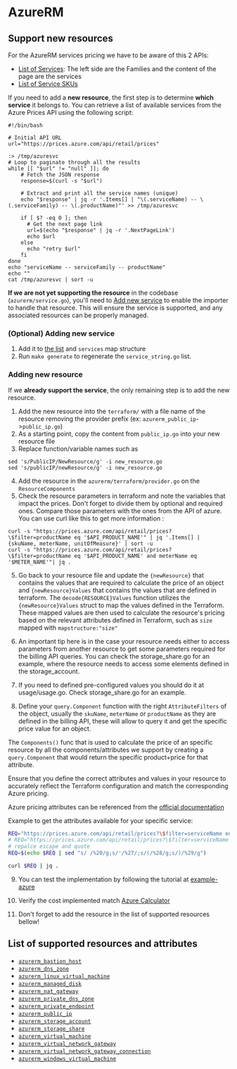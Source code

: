 # AzureRM

## Support new resources

For the AzureRM services pricing we have to be aware of this 2 APIs:
* [List of Services](https://azure.microsoft.com/en-us/services/): The left side are the Families and the content of the page are the services
* [List of Service SKUs](https://docs.microsoft.com/en-us/rest/api/cost-management/retail-prices/azure-retail-prices)

If you need to add a **new resource**, the first step is to determine **which service** it belongs to. You can retrieve a list of available services from the Azure Prices API using the following script:

```
#!/bin/bash

# Initial API URL
url="https://prices.azure.com/api/retail/prices"

:> /tmp/azuresvc
# Loop to paginate through all the results
while [[ "$url" != "null" ]]; do
    # Fetch the JSON response
    response=$(curl -s "$url")

    # Extract and print all the service names (unique)
    echo "$response" | jq -r '.Items[] | "\(.serviceName) -- \(.serviceFamily) -- \(.productName)"' >> /tmp/azuresvc

    if [ $? -eq 0 ]; then
      # Get the next page link
      url=$(echo "$response" | jq -r '.NextPageLink')
      echo $url
    else
      echo "retry $url"
    fi
done
echo "serviceName -- serviceFamily -- productName"
echo ""
cat /tmp/azuresvc | sort -u
```

**If we are not yet supporting the resource** in the codebase (`azurerm/service.go`), you'll need to [Add new service](#adding-new-service) to enable the importer to handle that resource. This will ensure the service is supported, and any associated resources can be properly managed.

### (Optional) Adding new service

1. Add it to [the list](https://github.com/cycloidio/terracost/blob/master/azurerm/service.go#L13-L23) and `services` map structure
2. Run `make generate` to regenerate the `service_string.go` list.


### Adding new resource

If we **already support the service**, the only remaining step is to add the new resource.

1. Add the new resource into the `terraform/` with a file name of the resource removing the provider prefix (ex: `azurerm_public_ip`->`public_ip.go`)
2. As a starting point, copy the content from `public_ip.go` into your new resource file
3. Replace function/variable names such as
```
sed 's/PublicIP/NewResource/g' -i new_resource.go
sed 's/publicIP/newResource/g' -i new_resource.go
```
4. Add the resource in the `azurerm/terraform/provider.go` on the `ResourceComponents`
5. Check the resource parameters in terraform and note the variables that impact the prices. Don't forget to divide them by optional and required ones. Compare those parameters with the ones from the API of azure. You can use curl like this to get more information :
```
curl -s "https://prices.azure.com/api/retail/prices?\$filter=productName eq '$API_PRODUCT_NAME'" | jq '.Items[] | {skuName, meterName, unitOfMeasure}' | sort -u
curl -s "https://prices.azure.com/api/retail/prices?\$filter=productName eq '$API_PRODUCT_NAME' and meterName eq '$METER_NAME'"| jq .

```
5. Go back to your resource file and update the `{newResource}` that contains the values that are required to calculate the price of an object and `{newResource}Values` that contains the values that are defined in terraform.
The `decode{RESOURCE}Values` function utilizes the `{newResource}Values` struct to map the values defined in the Terraform.
These mapped values are then used to calculate the resource's pricing based on the relevant attributes defined in Terraform, such as `size` mapped with `mapstructure:"size"`

6. An important tip here is in the case your resource needs either to access parameters from another resource to get some parameters required for the billing API queries. You can check the storage_share.go for an example, where the resource needs to access some elements defined in the storage_account.

7. If you need to defined pre-configured values you should do it at usage/usage.go. Check storage_share.go for an example.

8. Define your `query.Component` function with the right `AttributeFilters` of the object, usually the `skuName`, `meterName` or `productName` as they are defined in the billing API, these will allow to query it and get the specific price value for an object.

The `Components()` func that is used to calculate the price of an specific resource by all the components/attributes we support by creating a `query.Component` that would return the specific product+price for that attribute.

Ensure that you define the correct attributes and values in your resource to accurately reflect the Terraform configuration and match the corresponding Azure pricing.

Azure pricing attributes can be referenced from the [official documentation](https://learn.microsoft.com/en-us/rest/api/cost-management/retail-prices/azure-retail-prices#api-property-details)

Example to get the attributes available for your specific service:
```bash
REQ="https://prices.azure.com/api/retail/prices?\$filter=serviceName eq 'VPN Gateway'"
# REQ="https://prices.azure.com/api/retail/prices?\$filter=serviceName eq 'Virtual Machines' and (armRegionName eq 'northeurope' or armRegionName eq 'Zone 1')"
# repalce escape and quote
REQ=$(echo $REQ | sed "s/ /%20/g;s/'/%27/;s/(/%28/g;s/)/%29/g")

curl $REQ | jq .
```

9. You can test the implementation by following the tutorial at [example-azure](../examples/README.md)

10. Verify the cost implemented match [Azure Calculator](https://azure.microsoft.com/en-us/pricing/calculator/)

11. Don't forget to add the resource in the list of supported resources bellow!

## List of supported resources and attributes

<!--
for i in $(grep azurerm_ azurerm/terraform/provider.go | sed -E 's/[^"]+"azurerm_//;s/".*//' | sort);do
  echo '* [`azurerm_'$i'`](https://registry.terraform.io/providers/hashicorp/azurerm/latest/docs/resources/'$i')';
done
-->
* [`azurerm_bastion_host`](https://registry.terraform.io/providers/hashicorp/azurerm/latest/docs/resources/bastion_host)
* [`azurerm_dns_zone`](https://registry.terraform.io/providers/hashicorp/azurerm/latest/docs/resources/dns_zone)
* [`azurerm_linux_virtual_machine`](https://registry.terraform.io/providers/hashicorp/azurerm/latest/docs/resources/linux_virtual_machine)
* [`azurerm_managed_disk`](https://registry.terraform.io/providers/hashicorp/azurerm/latest/docs/resources/managed_disk)
* [`azurerm_nat_gateway`](https://registry.terraform.io/providers/hashicorp/azurerm/latest/docs/resources/nat_gateway)
* [`azurerm_private_dns_zone`](https://registry.terraform.io/providers/hashicorp/azurerm/latest/docs/resources/private_dns_zone)
* [`azurerm_private_endpoint`](https://registry.terraform.io/providers/hashicorp/azurerm/latest/docs/resources/private_endpoint)
* [`azurerm_public_ip`](https://registry.terraform.io/providers/hashicorp/azurerm/latest/docs/resources/public_ip)
* [`azurerm_storage_account`](https://registry.terraform.io/providers/hashicorp/azurerm/latest/docs/resources/storage_account)
* [`azurerm_storage_share`](https://registry.terraform.io/providers/hashicorp/azurerm/latest/docs/resources/storage_share)
* [`azurerm_virtual_machine`](https://registry.terraform.io/providers/hashicorp/azurerm/latest/docs/resources/virtual_machine)
* [`azurerm_virtual_network_gateway`](https://registry.terraform.io/providers/hashicorp/azurerm/latest/docs/resources/virtual_network_gateway)
* [`azurerm_virtual_network_gateway_connection`](https://registry.terraform.io/providers/hashicorp/azurerm/latest/docs/resources/virtual_network_gateway_connection)
* [`azurerm_windows_virtual_machine`](https://registry.terraform.io/providers/hashicorp/azurerm/latest/docs/resources/windows_virtual_machine)

